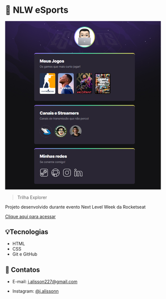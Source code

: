 # 🚀 NLW eSports 

![preview](./.github/preview.png)

> Trilha Explorer

Projeto desenvolvido durante evento Next Level Week da Rocketseat 

[Clique aqui para acessar](https://josealissonn.github.io/nlw-esports-explorer/)

## 💡Tecnologias
- HTML
- CSS
- Git e GitHub

## 📧 Contatos
- E-mail: j.alisson227@gmail.com

 - Instagram: [@j.alissonn](https://www.instagram.com/j.alissonn/)
